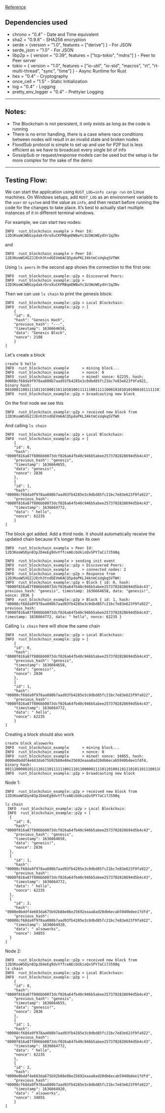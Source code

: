 <a href="https://blog.logrocket.com/how-to-build-a-blockchain-in-rust/">Reference</a>

## Dependencies used
- chrono = "0.4" - Date and Time equivalent
- sha2 = "0.9.8" - SHA256 encryption
- serde = {version = "1.0", features = ["derive"] } - For JSON
- serde_json = "1.0" - For JSON
- libp2p = { version = "0.39", features = ["tcp-tokio", "mdns"] } - Peer to Peer server
- tokio = { version = "1.0", features = ["io-util", "io-std", "macros", "rt", "rt-multi-thread", "sync", "time"] } - Async Runtime for Rust
- hex = "0.4" - Cryptography
- once_cell = "1.5" - Static Initialization
- log = "0.4" - Logging
- pretty_env_logger = "0.4" - Prettyier Logging
<hr>

## Notes:

- The Blockchain is not persistent, it only exists as long as the code is running
- There is no error handling, there is a case where race conditions between nodes will result in an invalid state and broken nodes
- FloodSub protocol is simple to set up and use for P2P but is less efficient as we have to broadcast every single bit of info
- GossipSub or request/response models can be used but the setup is far more complex for the sake of the demo

<hr>

## Testing Flow:

We can start the application using `RUST_LOG=info cargo run` on Linux machines. On Windows setups, add `RUST_LOG` as an environment variable to the `user` or `system` and the value as `info`, and then restart before running the code for the changes to take place. It’s best to actually start multiple instances of it in different terminal windows.

For example, we can start two nodes:

```
INFO  rust_blockchain_example > Peer Id: 12D3KooWJWbGzpdakrDroXuCKPRBqmDW8wYc1U3WzWEydVr2qZNv
```

and

```
INFO  rust_blockchain_example > Peer Id: 12D3KooWSXGZJJEnh3tndGEVm6ACQ5pdaPKL34ktmCsUqkqSVTWX
```

Using `ls peers` in the second app shows the connection to the first one:

```
INFO  rust_blockchain_example::p2p > Discovered Peers:
INFO  rust_blockchain_example::p2p > 12D3KooWJWbGzpdakrDroXuCKPRBqmDW8wYc1U3WzWEydVr2qZNv
```

Then we can use `ls chain` to print the genesis block:

```
INFO  rust_blockchain_example::p2p > Local Blockchain:
INFO  rust_blockchain_example::p2p > [
    {
    "id": 0,
    "hash": "Genesis Hash",
    "previous_hash": "---",
    "timestamp": 1636664658,
    "data": "Genesis Block",
    "nonce": 2108
    }
]
```

Let's create a block

```
create b hello
INFO  rust_blockchain_example      > mining block...
INFO  rust_blockchain_example      > nonce: 0
INFO  rust_blockchain_example      > mined! nonce: 62235, hash: 00008cf68da9f978aa080b7aad93fb4285e3c0dbd85fc21bc7e83e623f9fa922, binary hash: 0010001100111101101000110110101001111110011111000101010101000101111110101010110110010011111110111000010100001011110001111000000110110111101100010111111100001011011110001111110100011111011000101111111001111110101001100010
INFO  rust_blockchain_example::p2p > broadcasting new block
```

On the first node we see this 

```
INFO  rust_blockchain_example::p2p > received new block from 12D3KooWSXGZJJEnh3tndGEVm6ACQ5pdaPKL34ktmCsUqkqSVTWX
```

And calling `ls chain`

```
INFO  rust_blockchain_example::p2p > Local Blockchain:
INFO  rust_blockchain_example::p2p > [
    {
    "id": 0,
    "hash": "0000f816a87f806bb0073dcf026a64fb40c946b5abee2573702828694d5b4c43",
    "previous_hash": "genesis",
    "timestamp": 1636664655,
    "data": "genesis!",
    "nonce": 2836
    },
    {
    "id": 1,
    "hash": "00008cf68da9f978aa080b7aad93fb4285e3c0dbd85fc21bc7e83e623f9fa922",
    "previous_hash": "0000f816a87f806bb0073dcf026a64fb40c946b5abee2573702828694d5b4c43",
    "timestamp": 1636664772,
    "data": " hello",
    "nonce": 62235
    }
]
```

The block got added. Add a third node. It should automatically receive the updated chain because it's longer than its own

```
INFO  rust_blockchain_example > Peer Id: 12D3KooWSDyn83pJD4eEg9dvYffceAEcbUkioQvSPY7aCi7J598q

INFO  rust_blockchain_example > sending init event
INFO  rust_blockchain_example::p2p > Discovered Peers:
INFO  rust_blockchain_example      > connected nodes: 2
INFO  rust_blockchain_example::p2p > Response from 12D3KooWSXGZJJEnh3tndGEVm6ACQ5pdaPKL34ktmCsUqkqSVTWX:
INFO  rust_blockchain_example::p2p > Block { id: 0, hash: "0000f816a87f806bb0073dcf026a64fb40c946b5abee2573702828694d5b4c43", previous_hash: "genesis", timestamp: 1636664658, data: "genesis!", nonce: 2836 }
INFO  rust_blockchain_example::p2p > Block { id: 1, hash: "00008cf68da9f978aa080b7aad93fb4285e3c0dbd85fc21bc7e83e623f9fa922", previous_hash: "0000f816a87f806bb0073dcf026a64fb40c946b5abee2573702828694d5b4c43", timestamp: 1636664772, data: " hello", nonce: 62235 }
```

Calling `ls chain` here will show the same chain

```
INFO  rust_blockchain_example::p2p > Local Blockchain:
INFO  rust_blockchain_example::p2p > [
    {
    "id": 0,
    "hash": "0000f816a87f806bb0073dcf026a64fb40c946b5abee2573702828694d5b4c43",
    "previous_hash": "genesis",
    "timestamp": 1636664658,
    "data": "genesis!",
    "nonce": 2836
    },
    {
    "id": 1,
    "hash": "00008cf68da9f978aa080b7aad93fb4285e3c0dbd85fc21bc7e83e623f9fa922",
    "previous_hash": "0000f816a87f806bb0073dcf026a64fb40c946b5abee2573702828694d5b4c43",
    "timestamp": 1636664772,
    "data": " hello",
    "nonce": 62235
    }
]
```

Creating a block should also work

```
create block alsoworks
INFO  rust_blockchain_example      > mining block...
INFO  rust_blockchain_example      > nonce: 0
INFO  rust_blockchain_example      > mined! nonce: 34855, hash: 0000e0bddf4e603da675b92b88e86e25692eaaa8ad20db6ecab5940bdee1fdfd, binary hash: 001110000010111101110111111001110110000011110110100110111010110111001101011100010001110100011011101001011101001101110101010101010100010101101100000110110111101110110010101011010110010100101111011110111000011111110111111101
INFO  rust_blockchain_example::p2p > broadcasting new block
```

Node 1:

```
INFO  rust_blockchain_example::p2p > received new block from 12D3KooWSDyn83pJD4eEg9dvYffceAEcbUkioQvSPY7aCi7J598q

ls chain
 INFO  rust_blockchain_example::p2p > Local Blockchain:
 INFO  rust_blockchain_example::p2p > [
  {
    "id": 0,
    "hash": "0000f816a87f806bb0073dcf026a64fb40c946b5abee2573702828694d5b4c43",
    "previous_hash": "genesis",
    "timestamp": 1636664658,
    "data": "genesis!",
    "nonce": 2836
  },
  {
    "id": 1,
    "hash": "00008cf68da9f978aa080b7aad93fb4285e3c0dbd85fc21bc7e83e623f9fa922",
    "previous_hash": "0000f816a87f806bb0073dcf026a64fb40c946b5abee2573702828694d5b4c43",
    "timestamp": 1636664772,
    "data": " hello",
    "nonce": 62235
  },
  {
    "id": 2,
    "hash": "0000e0bddf4e603da675b92b88e86e25692eaaa8ad20db6ecab5940bdee1fdfd",
    "previous_hash": "00008cf68da9f978aa080b7aad93fb4285e3c0dbd85fc21bc7e83e623f9fa922",
    "timestamp": 1636664920,
    "data": " alsoworks",
    "nonce": 34855
  }
]
```

Node 2: 

```
INFO  rust_blockchain_example::p2p > received new block from 12D3KooWSDyn83pJD4eEg9dvYffceAEcbUkioQvSPY7aCi7J598q
ls chain
INFO  rust_blockchain_example::p2p > Local Blockchain:
INFO  rust_blockchain_example::p2p > [
    {
    "id": 0,
    "hash": "0000f816a87f806bb0073dcf026a64fb40c946b5abee2573702828694d5b4c43",
    "previous_hash": "genesis",
    "timestamp": 1636664655,
    "data": "genesis!",
    "nonce": 2836
    },
    {
    "id": 1,
    "hash": "00008cf68da9f978aa080b7aad93fb4285e3c0dbd85fc21bc7e83e623f9fa922",
    "previous_hash": "0000f816a87f806bb0073dcf026a64fb40c946b5abee2573702828694d5b4c43",
    "timestamp": 1636664772,
    "data": " hello",
    "nonce": 62235
    },
    {
    "id": 2,
    "hash": "0000e0bddf4e603da675b92b88e86e25692eaaa8ad20db6ecab5940bdee1fdfd",
    "previous_hash": "00008cf68da9f978aa080b7aad93fb4285e3c0dbd85fc21bc7e83e623f9fa922",
    "timestamp": 1636664920,
    "data": " alsoworks",
    "nonce": 34855
    }
]
```
